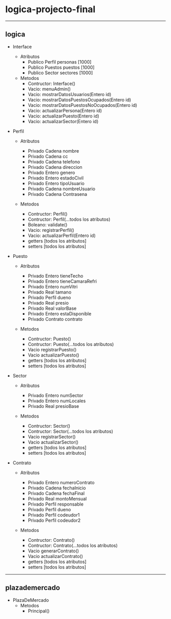 # logica-projecto-final

---

## logica

- Interface
  - Atributos
    - Publico Perfil personas [1000]
    - Publico Puestos puestos [1000]
    - Publico Sector sectores [1000]
  - Metodos
    - Contructor: Interface()
    - Vacio: menuAdmin()
    - Vacio: mostrarDatosUsuarios(Entero id)
    - Vacio: mostrarDatosPuestosOcupados(Entero id)
    - Vacio: mostrarDatosPuestosNoOcupados(Entero id)
    - Vacio: actualizarPersona(Entero id)
    - Vacio: actualizarPuesto(Entero id)
    - Vacio: actualizarSector(Entero id)
- Perfil

  - Atributos
    - Privado Cadena nombre
    - Privado Cadena cc
    - Privado Cadena telefono
    - Privado Cadena direccion
    - Privado Entero genero
    - Privado Entero estadoCivil
    - Privado Entero tipoUsuario
    - Privado Cadena nombreUsuario
    - Privado Cadena Contrasena

  - Metodos
    - Contructor: Perfil()
    - Contructor: Perfil(...todos los atributos)
    - Boleano: validate()
    - Vacio: registrarPerfil()
    - Vacio: actualizarPerfil(Entero id)
    - getters [todos los atributos]
    - setters [todos los atributos]
- Puesto

  - Atributos
    - Privado Entero tieneTecho
    - Privado Entero tieneCamaraRefri
    - Privado Entero numVitri
    - Privado Real tamano
    - Privado Perfil dueno
    - Privado Real presio
    - Privado Real valorBase
    - Privado Entero estaDisponible
    - Privado Contrato contrato

  - Metodos
    - Contructor: Puesto()
    - Contructor: Puesto(...todos los atributos)
    - Vacio registrarPuesto()
    - Vacio actualizarPuesto()
    - getters [todos los atributos]
    - setters [todos los atributos]
- Sector

  - Atributos
    - Privado Entero numSector
    - Privado Entero numLocales
    - Privado Real presioBase

  - Metodos
    - Contructor: Sector()
    - Contructor: Sector(...todos los atributos)
    - Vacio registrarSector()
    - Vacio actualizarSector()
    - getters [todos los atributos]
    - setters [todos los atributos]
- Contrato

  - Atributos

    - Privado Entero numeroContrato
    - Privado Cadena fechaInicio
    - Privado Cadena fechaFinal
    - Privado Real montoMensual
    - Privado Perfil responsable
    - Privado Perfil dueno
    - Privado Perfil codeudor1
    - Privado Perfil codeudor2

  - Metodos
    - Contructor: Contrato()
    - Contructor: Contrato(...todos los atributos)
    - Vacio generarContrato()
    - Vacio actualizarContrato()
    - getters [todos los atributos]
    - setters [todos los atributos]

---

## plazademercado

- PlazaDeMercado
  - Metodos
    - Principal()
